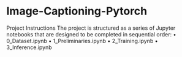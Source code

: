 # Image-Captioning-Pytorch
Project Instructions The project is structured as a series of Jupyter notebooks that are designed to be completed in sequential order: • 0_Dataset.ipynb • 1_Preliminaries.ipynb • 2_Training.ipynb • 3_Inference.ipynb
